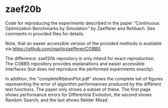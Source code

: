 # zaef20b

Code for reproducing the experiments described in the paper "Continuous Optimization Benchmarks by Simulation" by Zaefferer and Rehbach.
See comments in provided files for details. 

Note, that an easier accessible version of the provided methods is available via https://github.com/martinzaefferer/COBBS

The difference: zaef20b repository is only intend for exact reproduction. The COBBS repository provides explanations and easier accessible interfaces (but does not reproduce the performed experiments exactly).

In addition, the "completeRibbonPlot.pdf" shows the complete set of figures representing the error of algorithm performances produced by the different test functions. The paper only shows a subset of these. The first page shows performance errors for Differential Evolution, the second shows Random Search, and the last shows Nelder Mead.
